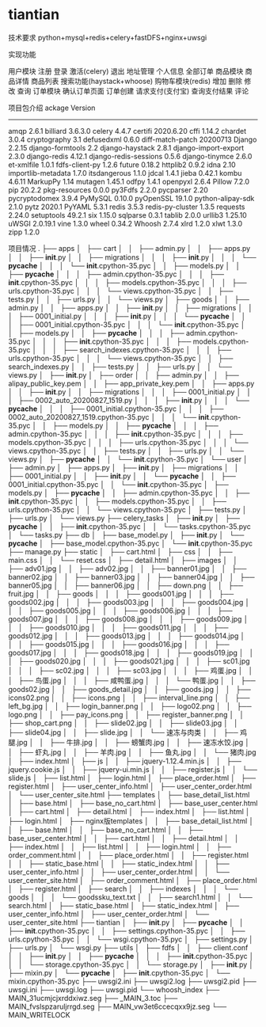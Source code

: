# tiantian
技术要求
python+mysql+redis+celery+fastDFS+nginx+uwsgi

实现功能

用户模块
    注册
    登录
    激活(celery)
    退出
    地址管理
    个人信息
    全部订单
商品模块
    商品详情
    商品列表
    搜索功能(haystack+whoose)
购物车模块(redis)
    增加
    删除
    修改
    查询
订单模块
    确认订单页面
    订单创建
    请求支付(支付宝)
    查询支付结果
评论

项目包介绍
ackage               Version
--------------------- ---------
amqp                  2.6.1
billiard              3.6.3.0
celery                4.4.7
certifi               2020.6.20
cffi                  1.14.2
chardet               3.0.4
cryptography          3.1
defusedxml            0.6.0
diff-match-patch      20200713
Django                2.2.15
django-formtools      2.2
django-haystack       2.8.1
django-import-export  2.3.0
django-redis          4.12.1
django-redis-sessions 0.5.6
django-tinymce        2.6.0
et-xmlfile            1.0.1
fdfs-client-py        1.2.6
future                0.18.2
httplib2              0.9.2
idna                  2.10
importlib-metadata    1.7.0
itsdangerous          1.1.0
jdcal                 1.4.1
jieba                 0.42.1
kombu                 4.6.11
MarkupPy              1.14
mutagen               1.45.1
odfpy                 1.4.1
openpyxl              2.6.4
Pillow                7.2.0
pip                   20.2.2
pkg-resources         0.0.0
py3Fdfs               2.2.0
pycparser             2.20
pycryptodomex         3.9.4
PyMySQL               0.10.0
pyOpenSSL             19.1.0
python-alipay-sdk     2.1.0
pytz                  2020.1
PyYAML                5.3.1
redis                 3.5.3
redis-py-cluster      1.3.5
requests              2.24.0
setuptools            49.2.1
six                   1.15.0
sqlparse              0.3.1
tablib                2.0.0
urllib3               1.25.10
uWSGI                 2.0.19.1
vine                  1.3.0
wheel                 0.34.2
Whoosh                2.7.4
xlrd                  1.2.0
xlwt                  1.3.0
zipp                  1.2.0

项目情况
.
├── apps
│   ├── cart
│   │   ├── admin.py
│   │   ├── apps.py
│   │   ├── __init__.py
│   │   ├── migrations
│   │   │   ├── __init__.py
│   │   │   └── __pycache__
│   │   │       └── __init__.cpython-35.pyc
│   │   ├── models.py
│   │   ├── __pycache__
│   │   │   ├── admin.cpython-35.pyc
│   │   │   ├── __init__.cpython-35.pyc
│   │   │   ├── models.cpython-35.pyc
│   │   │   ├── urls.cpython-35.pyc
│   │   │   └── views.cpython-35.pyc
│   │   ├── tests.py
│   │   ├── urls.py
│   │   └── views.py
│   ├── goods
│   │   ├── admin.py
│   │   ├── apps.py
│   │   ├── __init__.py
│   │   ├── migrations
│   │   │   ├── 0001_initial.py
│   │   │   ├── __init__.py
│   │   │   └── __pycache__
│   │   │       ├── 0001_initial.cpython-35.pyc
│   │   │       └── __init__.cpython-35.pyc
│   │   ├── models.py
│   │   ├── __pycache__
│   │   │   ├── admin.cpython-35.pyc
│   │   │   ├── __init__.cpython-35.pyc
│   │   │   ├── models.cpython-35.pyc
│   │   │   ├── search_indexes.cpython-35.pyc
│   │   │   ├── urls.cpython-35.pyc
│   │   │   └── views.cpython-35.pyc
│   │   ├── search_indexes.py
│   │   ├── tests.py
│   │   ├── urls.py
│   │   └── views.py
│   ├── __init__.py
│   ├── order
│   │   ├── admin.py
│   │   ├── alipay_public_key.pem
│   │   ├── app_private_key.pem
│   │   ├── apps.py
│   │   ├── __init__.py
│   │   ├── migrations
│   │   │   ├── 0001_initial.py
│   │   │   ├── 0002_auto_20200827_1519.py
│   │   │   ├── __init__.py
│   │   │   └── __pycache__
│   │   │       ├── 0001_initial.cpython-35.pyc
│   │   │       ├── 0002_auto_20200827_1519.cpython-35.pyc
│   │   │       └── __init__.cpython-35.pyc
│   │   ├── models.py
│   │   ├── __pycache__
│   │   │   ├── admin.cpython-35.pyc
│   │   │   ├── __init__.cpython-35.pyc
│   │   │   ├── models.cpython-35.pyc
│   │   │   ├── urls.cpython-35.pyc
│   │   │   └── views.cpython-35.pyc
│   │   ├── tests.py
│   │   ├── urls.py
│   │   └── views.py
│   ├── __pycache__
│   │   └── __init__.cpython-35.pyc
│   └── user
│       ├── admin.py
│       ├── apps.py
│       ├── __init__.py
│       ├── migrations
│       │   ├── 0001_initial.py
│       │   ├── __init__.py
│       │   └── __pycache__
│       │       ├── 0001_initial.cpython-35.pyc
│       │       └── __init__.cpython-35.pyc
│       ├── models.py
│       ├── __pycache__
│       │   ├── admin.cpython-35.pyc
│       │   ├── __init__.cpython-35.pyc
│       │   ├── models.cpython-35.pyc
│       │   ├── urls.cpython-35.pyc
│       │   └── views.cpython-35.pyc
│       ├── tests.py
│       ├── urls.py
│       └── views.py
├── celery_tasks
│   ├── __init__.py
│   ├── __pycache__
│   │   ├── __init__.cpython-35.pyc
│   │   └── tasks.cpython-35.pyc
│   └── tasks.py
├── db
│   ├── base_model.py
│   ├── __init__.py
│   └── __pycache__
│       ├── base_model.cpython-35.pyc
│       └── __init__.cpython-35.pyc
├── manage.py
├── static
│   ├── cart.html
│   ├── css
│   │   ├── main.css
│   │   └── reset.css
│   ├── detail.html
│   ├── images
│   │   ├── adv01.jpg
│   │   ├── adv02.jpg
│   │   ├── banner01.jpg
│   │   ├── banner02.jpg
│   │   ├── banner03.jpg
│   │   ├── banner04.jpg
│   │   ├── banner05.jpg
│   │   ├── banner06.jpg
│   │   ├── down.png
│   │   ├── fruit.jpg
│   │   ├── goods
│   │   │   ├── goods001.jpg
│   │   │   ├── goods002.jpg
│   │   │   ├── goods003.jpg
│   │   │   ├── goods004.jpg
│   │   │   ├── goods005.jpg
│   │   │   ├── goods006.jpg
│   │   │   ├── goods007.jpg
│   │   │   ├── goods008.jpg
│   │   │   ├── goods009.jpg
│   │   │   ├── goods010.jpg
│   │   │   ├── goods011.jpg
│   │   │   ├── goods012.jpg
│   │   │   ├── goods013.jpg
│   │   │   ├── goods014.jpg
│   │   │   ├── goods015.jpg
│   │   │   ├── goods016.jpg
│   │   │   ├── goods017.jpg
│   │   │   ├── goods018.jpg
│   │   │   ├── goods019.jpg
│   │   │   ├── goods020.jpg
│   │   │   ├── goods021.jpg
│   │   │   ├── sc01.jpg
│   │   │   ├── sc02.jpg
│   │   │   ├── sc03.jpg
│   │   │   ├── 鸡蛋.jpg
│   │   │   ├── 鸟蛋.jpg
│   │   │   ├── 咸鸭蛋.jpg
│   │   │   └── 鸭蛋.jpg
│   │   ├── goods02.jpg
│   │   ├── goods_detail.jpg
│   │   ├── goods.jpg
│   │   ├── icons02.png
│   │   ├── icons.png
│   │   ├── interval_line.png
│   │   ├── left_bg.jpg
│   │   ├── login_banner.png
│   │   ├── logo02.png
│   │   ├── logo.png
│   │   ├── pay_icons.png
│   │   ├── register_banner.png
│   │   ├── shop_cart.png
│   │   ├── slide02.jpg
│   │   ├── slide03.jpg
│   │   ├── slide04.jpg
│   │   ├── slide.jpg
│   │   └── 速冻与肉类
│   │       ├── 鸡腿.jpg
│   │       ├── 牛排.jpg
│   │       ├── 螃蟹肉.jpg
│   │       ├── 速冻水饺.jpg
│   │       ├── 虾丸.jpg
│   │       ├── 羊肉.jpg
│   │       ├── 鱼丸.jpg
│   │       └── 猪肉.jpg
│   ├── index.html
│   ├── js
│   │   ├── jquery-1.12.4.min.js
│   │   ├── jquery.cookie.js
│   │   ├── jquery-ui.min.js
│   │   ├── register.js
│   │   └── slide.js
│   ├── list.html
│   ├── login.html
│   ├── place_order.html
│   ├── register.html
│   ├── user_center_info.html
│   ├── user_center_order.html
│   └── user_center_site.html
├── templates
│   ├── base_detail_list.html
│   ├── base.html
│   ├── base_no_cart.html
│   ├── base_user_center.html
│   ├── cart.html
│   ├── detail.html
│   ├── index.html
│   ├── list.html
│   ├── login.html
│   ├── nginx版templates
│   │   ├── base_detail_list.html
│   │   ├── base.html
│   │   ├── base_no_cart.html
│   │   ├── base_user_center.html
│   │   ├── cart.html
│   │   ├── detail.html
│   │   ├── index.html
│   │   ├── list.html
│   │   ├── login.html
│   │   ├── order_comment.html
│   │   ├── place_order.html
│   │   ├── register.html
│   │   ├── static_base.html
│   │   ├── static_index.html
│   │   ├── user_center_info.html
│   │   ├── user_center_order.html
│   │   └── user_center_site.html
│   ├── order_comment.html
│   ├── place_order.html
│   ├── register.html
│   ├── search
│   │   ├── indexes
│   │   │   └── goods
│   │   │       └── goodssku_text.txt
│   │   ├── search1.html
│   │   └── search.html
│   ├── static_base.html
│   ├── static_index.html
│   ├── user_center_info.html
│   ├── user_center_order.html
│   └── user_center_site.html
├── tiantian
│   ├── __init__.py
│   ├── __pycache__
│   │   ├── __init__.cpython-35.pyc
│   │   ├── settings.cpython-35.pyc
│   │   ├── urls.cpython-35.pyc
│   │   └── wsgi.cpython-35.pyc
│   ├── settings.py
│   ├── urls.py
│   └── wsgi.py
├── utils
│   ├── fdfs
│   │   ├── client.conf
│   │   ├── __init__.py
│   │   ├── __pycache__
│   │   │   ├── __init__.cpython-35.pyc
│   │   │   └── storage.cpython-35.pyc
│   │   └── storage.py
│   ├── __init__.py
│   ├── mixin.py
│   └── __pycache__
│       ├── __init__.cpython-35.pyc
│       └── mixin.cpython-35.pyc
├── uwsgi2.ini
├── uwsgi2.log
├── uwsgi2.pid
├── uwsgi.ini
├── uwsgi.log
├── uwsgi.pid
└── whoosh_index
    ├── MAIN_31ucmjcjxrddxiwz.seg
        ├── _MAIN_3.toc
            ├── MAIN_fvslspzaruljrrgd.seg
                ├── MAIN_vw3et6ccecqxx9jz.seg
                    └── MAIN_WRITELOCK



